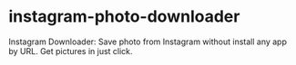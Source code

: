 # instagram-photo-downloader
Instagram Downloader: Save photo from Instagram without install any app by URL. Get pictures in just click.
